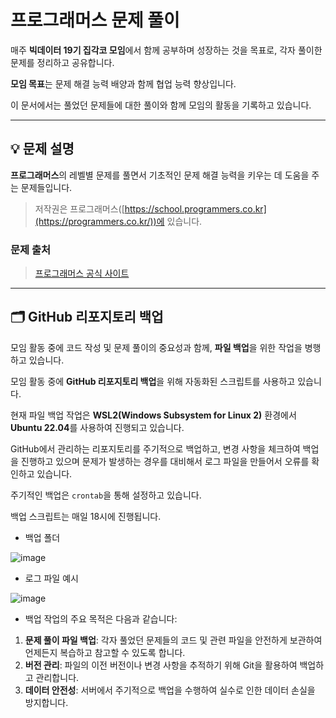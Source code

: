 # 프로그래머스 문제 풀이

매주 **빅데이터 19기 집각코 모임**에서 함께 공부하며 성장하는 것을 목표로, 각자 풀이한 문제를 정리하고 공유합니다.  

**모임 목표**는 문제 해결 능력 배양과 함께 협업 능력 향상입니다.

이 문서에서는 풀었던 문제들에 대한 풀이와 함께 모임의 활동을 기록하고 있습니다.

---

## 💡 문제 설명

**프로그래머스**의 레벨별 문제를 풀면서 기초적인 문제 해결 능력을 키우는 데 도움을 주는 문제들입니다.  

> 저작권은 프로그래머스([https://school.programmers.co.kr](https://programmers.co.kr/))에 있습니다.

### 문제 출처
> [프로그래머스 공식 사이트](https://school.programmers.co.kr)

---

## 🗂️ GitHub 리포지토리 백업

모임 활동 중에 코드 작성 및 문제 풀이의 중요성과 함께, **파일 백업**을 위한 작업을 병행하고 있습니다. 

모임 활동 중에 **GitHub 리포지토리 백업**을 위해 자동화된 스크립트를 사용하고 있습니다.

현재 파일 백업 작업은 **WSL2(Windows Subsystem for Linux 2)** 환경에서 **Ubuntu 22.04**를 사용하여 진행되고 있습니다.

GitHub에서 관리하는 리포지토리를 주기적으로 백업하고, 변경 사항을 체크하여 백업을 진행하고 있으며 문제가 발생하는 경우를 대비해서 로그 파일을 만들어서 오류를 확인하고 있습니다.

주기적인 백업은 `crontab`을 통해 설정하고 있습니다.

백업 스크립트는 매일 18시에 진행됩니다.

 - 백업 폴더
   
 ![image](https://github.com/user-attachments/assets/af3ae1d3-7ae9-45f9-a0cd-c8f825c87c8f)

 - 로그 파일 예시
   
  ![image](https://github.com/user-attachments/assets/6545f7f6-32f6-4c08-8d2f-df74d9dadf5d)


 - 백업 작업의 주요 목적은 다음과 같습니다:

1. **문제 풀이 파일 백업**: 각자 풀었던 문제들의 코드 및 관련 파일을 안전하게 보관하여 언제든지 복습하고 참고할 수 있도록 합니다.
2. **버전 관리**: 파일의 이전 버전이나 변경 사항을 추적하기 위해 Git을 활용하여 백업하고 관리합니다.
3. **데이터 안전성**: 서버에서 주기적으로 백업을 수행하여 실수로 인한 데이터 손실을 방지합니다.








